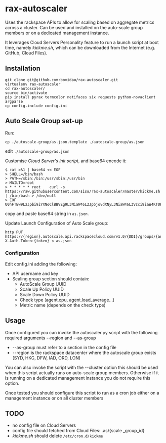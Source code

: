 rax-autoscaler
==============

Uses the rackspace APIs to allow for scaling based on aggregate metrics across a cluster.
Can be used and installed on the auto-scale group members or on a dedicated management instance.

It leverages Cloud Servers Personality feature to run a launch script at boot time, namely *kickme.sh*,
which can be downloaded from the Internet (e.g. GitHub, Cloud Files).

## Installation
```
git clone git@github.com:boxidau/rax-autoscaler.git
virtualenv rax-autoscaler
cd rax-autoscaler/
source bin/activate
pip install pyrax termcolor netifaces six requests python-novaclient argparse
cp config.include config.ini
```

## Auto Scale Group set-up

Run:

```cp ./autoscale-group/as.json.template ./autoscale-group/as.json```

edit ```./autoscale-group/as.json```

Customise *Cloud Server's init script*, and base64 encode it:

```
$ cat >&1 | base64 << EOF 
> SHELL=/bin/bash
> PATH=/sbin:/bin:/usr/sbin:/usr/bin
> MAILTO=root
> * * * * * root    curl -s https://raw.githubusercontent.com/siso/rax-autoscaler/master/kickme.sh | /bin/bash > /dev/null
> EOF
U0hFTEw9L2Jpbi9iYXNoClBBVEg9L3NiaW46L2JpbjovdXNyL3NiaW46L3Vzci9iaW4KTUFJTFRPPXJvb3QKKiAqICogKiAqIHJvb3QgICAgY3VybCAtcyBodHRwczovL3Jhdy5naXRodWJ1c2VyY29udGVudC5jb20vc2lzby9yYXgtYXV0b3NjYWxlci9tYXN0ZXIva2lja21lLnNoIHwgL2Jpbi9iYXNoID4gL2Rldi9udWxsCg==
```

copy and paste base64 string in ```as.json```.

Update Launch Configuration of Auto Scale group:

```
http PUT https://{region}.autoscale.api.rackspacecloud.com/v1.0/{DDI}/groups/{auto_scale_group_id}/launch X-Auth-Token:{token} < as.json
```

### Configuration
Edit config.ini adding the following:
 - API username and key
 - Scaling group section should contain:
    - AutoScale Group UUID
    - Scale Up Policy UUID
    - Scale Down Policy UUID
    - Check type (agent.cpu, agent.load_average...)
    - Metric name (depends on the check type)

## Usage
Once configured you can invoke the autoscaler.py script with the following required arguments --region and --as-group
 - --as-group must refer to a section in the config file
 - --region is the rackspace datacenter where the autoscale group exists (SYD, HKG, DFW, IAD, ORD, LON)

You can also invoke the script with the --cluster option this should be used when this script actually runs on auto-scale group members. Otherwise if it is running on a dedicated management instance you do not require this option.

Once tested you should configure this script to run as a cron job either on a management instance or on all cluster members

## TODO

- no config file on Cloud Servers
- config file should fetched from Cloud Files: .as/{scale _group_id}
- *kickme.sh* should delete ```/etc/cron.d/kickme```

